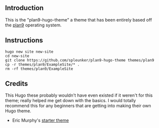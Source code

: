 ## Introduction

This is the "plan9-hugo-theme" a theme that has been entirely based off the [plan9](https://en.wikipedia.org/wiki/Plan_9_from_Bell_Labs) operating system.

## Instructions
```
hugo new site new-site
cd new-site
git clone https://github.com/spleunker/plan9-hugo-theme themes/plan9
cp -r themes/plan9/ExampleSite/* .
rm -rf themes/plan9/ExampleSite
```

## Credits
This Hugo these probably wouldn't have even existed if it weren't for this theme; really helped me get down with the basics. I would totally recommend this for any beginners that are getting into making their own Hugo theme.
- Eric Murphy's [starter theme](https://github.com/ericmurphyxyz/hugo-starter-theme)
